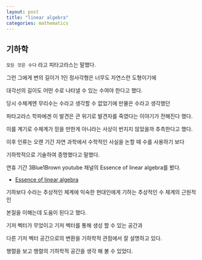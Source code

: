 ```yaml
---
layout: post
title: "linear algebra"
categories: mathematics
---
```


## 기하학

`모든 것은 수다` 라고 피타고라스는 말했다.

그런 그에게 변의 길이가 1인 정사각형은 너무도 자연스런 도형이기에

대각선의 길이도 어떤 수로 나타낼 수 있는 수여야 한다고 했다.

당시 수체계엔 무리수는 수라고 생각할 수 없었기에 만물은 수라고 생각했던

파타고라스 학파에겐 이 발견은 큰 위기로 발견자를 죽였다는 이야기가 전해진다 했다.

이를 계기로 수체계가 믿을 만한게 아니라는 사상이 번지지 않았을까 추측한다고 했다.

이후 인류는 오랜 기간 자연 과학에서 수학적인 사실을 논할 때 수를 사용하기 보다 

기하학적으로 기술하여 증명했다고 말했다.  
  
  

연휴 기간 3Blue1Brown youtube 채널의 Essence of linear algebra를 봤다.

- [Essence of linear algebra](https://www.youtube.com/watch?v=fNk_zzaMoSs&list=PLZHQObOWTQDPD3MizzM2xVFitgF8hE_ab&index=2&ab_channel=3Blue1Brown)

기하보다 수라는 추상적인 체계에 익숙한 현대인에게 기하는 추상적인 수 체계의 근원적인

본질을 이해는데 도움이 된다고 했다.

기저 벡터가 무었이고 기저 벡터를 통해 생성 할 수 있는 공간과 

다른 기저 벡터 공간으로의 변환을 기하학적 관점에서 잘 설명하고 있다.

행렬을 보고 행렬의 기하학적 공간을 생각 해 볼 수 있었다.

















































